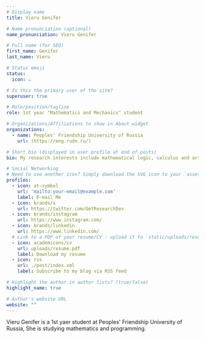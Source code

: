 ```yaml
---
# Display name
title: Vieru Genifer

# Name pronunciation (optional)
name_pronunciation: Vieru Genifer

# Full name (for SEO)
first_name: Genifer
last_name: Vieru

# Status emoji
status:
  icon: ☕️

# Is this the primary user of the site?
superuser: true

# Role/position/tagline
role: 1st year "Mathematics and Mechanics" student 

# Organizations/Affiliations to show in About widget
organizations:
  - name: Peoples' Friendship University of Russia
    url: (https://eng.rudn.ru/)

# Short bio (displayed in user profile at end of posts)
bio: My research interests include mathematical logic, calculus and artificial inteligence.

# Social Networking
# Need to use another icon? Simply download the SVG icon to your `assets/media/icons/` folder.
profiles:
  - icon: at-symbol
    url: 'mailto:your-email@example.com'
    label: E-mail Me
  - icon: brands/x
    url: https://twitter.com/GetResearchDev
  - icon: brands/instagram
    url: https://www.instagram.com/
  - icon: brands/linkedin
    url: https://www.linkedin.com/
  # Link to a PDF of your resume/CV - upload it to `static/uploads/resume.pdf`
  - icon: academicons/cv
    url: uploads/resume.pdf
    label: Download my resume
  - icon: rss
    url: ./post/index.xml
    label: Subscribe to my blog via RSS feed

# Highlight the author in author lists? (true/false)
highlight_name: true

# Author's website URL
website: ""
---
```


Vieru Genifer is a 1st yaer student at Peoples' Friendship University of Russia, She is studying mathematics and programming. 
